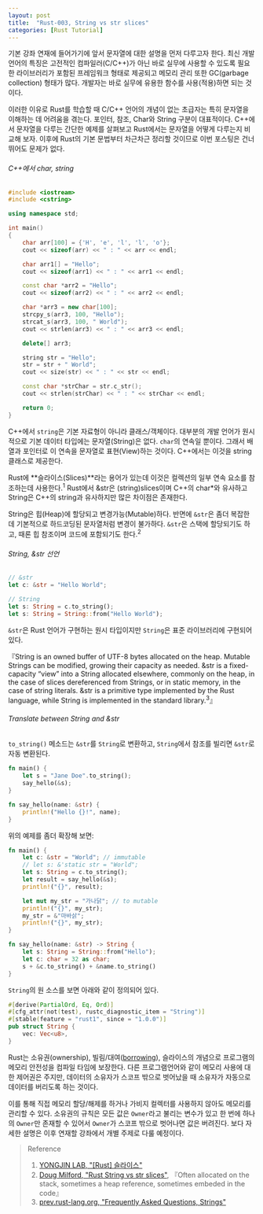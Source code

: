 ```yaml
---
layout: post
title:  "Rust-003, String vs str slices"
categories: [Rust Tutorial]
---
```


기본 강좌 연재에 들어가기에 앞서 문자열에 대한 설명을 먼저 다루고자 한다. 최신 개발 언어의 특징은 고전적인 컴파일러(C/C\+\+)가 아닌 바로 실무에 사용할 수 있도록 필요한 라이브러리가 포함된 프레임워크 형태로 제공되고 메모리 관리 또한 GC(garbage collection) 형태가 많다. 개발자는 바로 실무에 유용한 함수를 사용(적용)하면 되는 것이다.

이러한 이유로 Rust를 학습할 때 C/C\+\+ 언어의 개념이 없는 초급자는 특히 문자열을 이해하는 데 어려움을 겪는다. 포인터, 참조, Char와 String 구분이 대표적이다. C\+\+에서 문자열을 다루는 간단한 예제를 살펴보고 Rust에서는 문자열을 어떻게 다루는지 비교해 보자. 이후에 Rust의 기본 문법부터 차근차근 정리할 것이므로 이번 포스팅은 건너뛰어도 문제가 없다.

<!--more-->

###### C\+\+에서 char, string

```cpp
#include <iostream>
#include <cstring>

using namespace std;

int main()
{
    char arr[100] = {'H', 'e', 'l', 'l', 'o'};
    cout << sizeof(arr) << " : " << arr << endl;

    char arr1[] = "Hello";
    cout << sizeof(arr1) << " : " << arr1 << endl;

    const char *arr2 = "Hello";
    cout << sizeof(arr2) << " : " << arr2 << endl;

    char *arr3 = new char[100];
    strcpy_s(arr3, 100, "Hello");
    strcat_s(arr3, 100, " World");
    cout << strlen(arr3) << " : " << arr3 << endl;

    delete[] arr3;

    string str = "Hello";
    str = str + " World";
    cout << size(str) << " : " << str << endl;

    const char *strChar = str.c_str();
    cout << strlen(strChar) << " : " << strChar << endl;

    return 0;
}
```

C\+\+에서 `string`은 기본 자료형이 아니라 클래스/객체이다. 대부분의 개발 언어가 원시적으로 기본 데이터 타입에는 문자열(String)은 없다. `char`의 연속일 뿐이다. 그래서 배열과 포인터로 이 연속을 문자열로 표현(View)하는 것이다. C\+\+에서는 이것을 string 클래스로 제공한다.

Rust에 **슬라이스(Slices)**라는 용어가 있는데 이것은 컬렉션의 일부 연속 요소를 참조하는데 사용한다.<sup>1</sup> Rust에서 &str은 (string)slices이며 C\+\+의 char\*와 유사하고 String은 C\+\+의 string과 유사하지만 많은 차이점은 존재한다.

String은 힙(Heap)에 할당되고 변경가능(Mutable)하다. 반면에 `&str`은 좀더 복잡한데 기본적으로 하드코딩된 문자열처럼 변경이 불가하다. `&str`은 스택에 할당되기도 하고, 때론 힙 참조이며 코드에 포함되기도 한다.<sup>2</sup>

###### String, &str  선언

```rust
// &str
let c: &str = "Hello World"; 

// String
let s: String = c.to_string();
let s: String = String::from("Hello World");
```

`&str`은 Rust 언어가 구현하는 원시 타입이지만 `String`은 표준 라이브러리에 구현되어 있다. 

『String is an owned buffer of UTF-8 bytes allocated on the heap. Mutable Strings can be modified, growing their capacity as needed. &str is a fixed-capacity “view” into a String allocated elsewhere, commonly on the heap, in the case of slices dereferenced from Strings, or in static memory, in the case of string literals. &str is a primitive type implemented by the Rust language, while String is implemented in the standard library.<sup>3</sup>』

###### Translate between String and &str

`to_string()` 메소드는 `&str`를 `String`로 변환하고, `String`에서 참조를 빌리면 `&str`로 자동 변환된다.

```rust
fn main() {
    let s = "Jane Doe".to_string();
    say_hello(&s);
}

fn say_hello(name: &str) {
    println!("Hello {}!", name);
}
```

위의 예제를 좀더 확장해 보면:

```rust
fn main() {
    let c: &str = "World"; // immutable
    // let s: &'static str = "World";    
    let s: String = c.to_string();
    let result = say_hello(&s);
    println!("{}", result);

    let mut my_str = "가나닭"; // to mutable
    println!("{}", my_str);
    my_str = &"마바삵";
    println!("{}", my_str);
}

fn say_hello(name: &str) -> String {
    let s: String = String::from("Hello");
    let c: char = 32 as char;
    s + &c.to_string() + &name.to_string()
}
```

`String`의 원 소스를 보면 아래와 같이 정의되어 있다.

```rust
#[derive(PartialOrd, Eq, Ord)]
#[cfg_attr(not(test), rustc_diagnostic_item = "String")]
#[stable(feature = "rust1", since = "1.0.0")]
pub struct String {
    vec: Vec<u8>,
}
```

Rust는 소유권(ownership), 빌림/대여([borrowing](https://rinthel.github.io/rust-lang-book-ko/ch04-02-references-and-borrowing.html)), 슬라이스의 개념으로 프로그램의 메모리 안전성을 컴파일 타임에 보장한다. 다른 프로그램언어와 같이 메모리 사용에 대한 제어권은 주지만, 데이터의 소유자가 스코프 밖으로 벗어났을 때 소유자가 자동으로 데이터를 버리도록 하는 것이다. 

이를 통해 직접 메모리 할당/해제를 하거나 가비지 컬렉터를 사용하지 않아도 메모리를 관리할 수 있다. 소유권의 규칙은 모든 값은 `Owner`라고 불리는 변수가 있고 한 번에 하나의 `Owner`만 존재할 수 있어서 `Owner`가 스코프 밖으로 벗어나면 값은 버려진다. 보다 자세한 설명은 이후 연재할 강좌에서 개별 주제로 다룰 예정이다.

> Reference
> 1. [YONGJIN LAB, "\[Rust\] 슬라이스"](https://yongj.in/rust/rust-slice/)
> 2. [Doug Milford, "Rust String vs str slices"](https://www.youtube.com/watch?v=ClPrjjHmo2Y), 『Often allocated on the stack, sometimes a heap reference, sometimes embeded in the code』
> 3. [prev.rust-lang.org, "Frequently Asked Questions, Strings"](https://prev.rust-lang.org/en-US/faq.html#strings)
